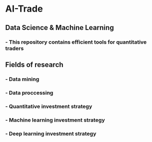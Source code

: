 # AI-Trade
## Data Science & Machine Learning

### - This repository contains efficient tools for quantitative traders



## Fields of research


### - Data mining
### - Data proccessing
### - Quantitative investment strategy
### - Machine learning investment strategy
### - Deep learning investment strategy
